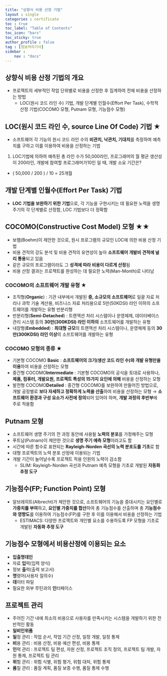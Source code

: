 ```yaml
---
title: "상향식 비용 산정 기법"
layout : single
categories : certificate
toc : true
toc_label: "Table of Contents"
toc_icon: "bars"
toc_sticky: true
author_profile : false
tag : [정보처리기사]
sidebar :
    nav : "docs"
---
```


## 상향식 비용 산정 기법의 개요
- 프로젝트의 세부적인 작업 단위별로 비용을 산정한 후 집계하여 전체 비용을 산정하는 방법
  - LOC(원시 코드 라인 수) 기법, 개발 단계별 인월수(Effort Per Task), 수학적 산정 기법(COCOMO 모형, Putnam 모형, 기능점수 모형)


## LOC(원시 코드 라인 수, source Line Of Code) 기법 ★
- 소프트웨어 각 기능의 원시 코드 라인 수의 **비관치, 낙관치, 기대치**를 측정하여 예측치를 구하고 이를 이용하여 비용을 산정하는 기법

1.  LOC기법에 의하여 예측된 총 라인 수가 50,000라인, 프로그래머의 월 평균 생산성이 200라인, 개발에 참여할 프로그래머가10인 일 때, 개발 소요 기간은?
- ( 50,000 / 200 ) / 10 = 25개월

## 개발 단계별 인월수(Effort Per Task) 기법
- **LOC 기법을 보완하기 위한 기법**으로, 각 기능을 구현시키는 데 필요한 노력을 생명 주기의 각 단계별로 산정함, LOC 기법보다 더 정확함

## COCOMO(Constructive Cost Model) 모형 ★★
- 보헴(Boehm)이 제안한 것으로, 원시 프로그램의 규모인 LOC에 의한 비용 산정 기법
- 비용 견적의 강도 분석 및 비용 견적의 유연성이 높아 **소프트웨어 개발비 견적에 널리 통용**되고 있음
- 같은 규모의 프로그램이라도 그 **성격에 따라 비용이 다르게 산정**됨
- 비용 산정 결과는 프로젝트를 완성하는 데 필요한 노력(Man-Month)로 나타남

### COCOMO의 소프트웨어 개발 유형 ★
- 조직형(**Organic**) : 기관 내부에서 개발된 **중, 소규모의 소프트웨어**로 일괄 자료 처리나 과학 기술 계산용, 비즈니스 자료 처리용으로 5만(50KDSI) 라인 이하의 소프트웨어를 개발하는 유형
반분리형
- 반분리형(**Semi-Detached**) : 트랜잭션 처리 시스템이나 운영체제, 데이터베이스 관리 시스템 등의 **30만(300KDSI) 라인 이하의** 소프트웨어를 개발하는 유형
- 내장형(**Embedded**) : **최대형 규모**의 트랜잭션 처리 시스템이나, 운영체제 등의 **30만(300KDSI) 라인 이상**의 소프트웨어를 개발하는 유형

### COCOMO 모형의 종류 ★
- 기본형 COCOMO **Basic** : **소프트웨어의 크기(생산 코드 라인 수)와 개발 유형만을 이용**하여 비용을 산정하는 모형
- 중간형 COCOMO**Intermediate** : 기본형 COCOMO의 공식을 토대로 사용하나, **제품, 컴퓨터, 개발요원, 프로젝트 특성의 15가지 요인에 의해** 비용을 산정하는 모형
- 발전형 COCOMO**Detailed** : 중간형 COCOMO를 보완하여 만들어진 방법으로, 개발 공정별로 **보다 자세하고 정확하게 노력을 산출**하여 비용을 산정하는 모형 → **소프트웨어 환경과 구성 요소가 사전에 정의**되어 있어야 하며, **개발 과정의 후반부**에 주로 적용함


## Putnam 모형
- 소프트웨어 생명 주기의 전 과정 동안에 사용될 **노력의 분포**를 가정해주는 모형
- 푸트남(Putnam)이 제안한 것으로 **생명 주기 예측 모형**이라고도 함
- 시간에 따른 함수로 표현되는 **Rayleigh-Norden 곡선의 노력 분포도를 기초**로 함
- 대형 프로젝트의 노력 분포 산정에 이용되는 기법
- 개발 기간이 늘어날수록 프로젝트 적용 인원의 노력이 감소함
  - SLIM: Rayleigh-Norden 곡선과 Putnam 예측 모형을 기초로 개발된 **자동화 추정 도구**


## 기능점수(FP; Function Point) 모형
- 알브레히트(Albrecht)가 제안한 것으로, 소프트웨어의 기능을 증대시키는 요인별로 **가중치를 부여**하고, **요인별 가중치를 합산**하여 총 기능점수를 산출하며 총 **기능점수와 영향도**를 이용하여 기능점수(FP)를 구한 후 이를 이용해서 비용을 산정하는 기법
  - ESTIMACS: 다양한 프로젝트와 개인별 요소를 수용하도록 FP 모형을 기초로 개발된 **자동화 추정 도구**


## 기능점수 모형에서 비용산정에 이용되는 요소
- **입출명데인**
- 자료 **입**력(입력 양식)
- 정보 **출**력(출력 보고서)
- **명**령어(사용자 질의수)
- **데**이터 파일
- 필요한 외부 루틴과의 **인**터페이스


## 프로젝트 관리
- 주어진 기간 내에 최소의 비용으로 사용자를 만족시키는 시스템을 개발하기 위한 전반적인 활동
- **일비인위품**
- **일**정 관리 : 작업 순서, 작업 기간 산정, 일정 개발, 일정 통제
- **비**용 관리 : 비용 산정, 비용 예산 편성, 비용 통제
- **인**력 관리 : 프로젝트 팀 편성, 자원 산정, 프로젝트 조직 정의, 프로젝트 팀 개발, 자원 통제, 프로젝트 팀 관리
- **위**험 관리 : 위험 식별, 위험 평가, 위험 대처, 위험 통제
- **품**질 관리 : 품질 계획, 품질 보증 수행, 품질 통제 수행